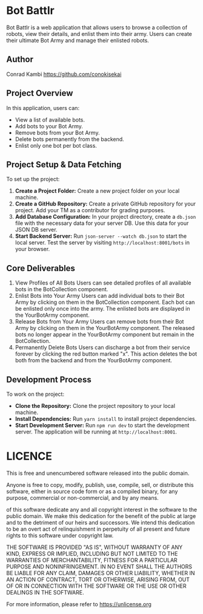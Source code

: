 # Bot Battlr

Bot Battlr is a web application that allows users to browse a collection of robots, view their details, and enlist them into their army. Users can create their ultimate Bot Army and manage their enlisted robots.

## Author

Conrad Kambi
https://github.com/conokisekai

## Project Overview

In this application, users can:

- View a list of available bots.
- Add bots to your Bot Army.
- Remove bots from your Bot Army.
- Delete bots permanently from the backend.
- Enlist only one bot per bot class.

## Project Setup & Data Fetching

To set up the project:

1. **Create a Project Folder:** Create a new project folder on your local machine.
2. **Create a GitHub Repository:** Create a private GitHub repository for your project. Add your TM as a contributor for grading purposes.
3. **Add Database Configuration:** In your project directory, create a `db.json` file with the necessary data for your server DB. Use this data for your JSON DB server.
4. **Start Backend Server:** Run `json-server --watch db.json` to start the local server. Test the server by visiting `http://localhost:8001/bots` in your browser.

## Core Deliverables

1. View Profiles of All Bots
Users can see detailed profiles of all available bots in the BotCollection component.
2. Enlist Bots into Your Army
Users can add individual bots to their Bot Army by clicking on them in the BotCollection component.
Each bot can be enlisted only once into the army.
The enlisted bots are displayed in the YourBotArmy component.
3. Release Bots from Your Army
Users can remove bots from their Bot Army by clicking on them in the YourBotArmy component.
The released bots no longer appear in the YourBotArmy component but remain in the BotCollection.
4. Permanently Delete Bots
Users can discharge a bot from their service forever by clicking the red button marked "x".
This action deletes the bot both from the backend and from the YourBotArmy component.

## Development Process

To work on the project:

- **Clone the Repository:** Clone the project repository to your local machine.
- **Install Dependencies:** Run `yarn install` to install project dependencies.
- **Start Development Server:** Run `npm run dev` to start the development server. The application will be running at `http://localhost:8001`.


# LICENCE
This is free and unencumbered software released into the public domain.

Anyone is free to copy, modify, publish, use, compile, sell, or
distribute this software, either in source code form or as a compiled
binary, for any purpose, commercial or non-commercial, and by any
means.

of this software dedicate any and all copyright interest in the
software to the public domain. We make this dedication for the benefit
of the public at large and to the detriment of our heirs and
successors. We intend this dedication to be an overt act of
relinquishment in perpetuity of all present and future rights to this
software under copyright law.

THE SOFTWARE IS PROVIDED "AS IS", WITHOUT WARRANTY OF ANY KIND,
EXPRESS OR IMPLIED, INCLUDING BUT NOT LIMITED TO THE WARRANTIES OF
MERCHANTABILITY, FITNESS FOR A PARTICULAR PURPOSE AND NONINFRINGEMENT.
IN NO EVENT SHALL THE AUTHORS BE LIABLE FOR ANY CLAIM, DAMAGES OR
OTHER LIABILITY, WHETHER IN AN ACTION OF CONTRACT, TORT OR OTHERWISE,
ARISING FROM, OUT OF OR IN CONNECTION WITH THE SOFTWARE OR THE USE OR
OTHER DEALINGS IN THE SOFTWARE.

For more information, please refer to <https://unlicense.org>
